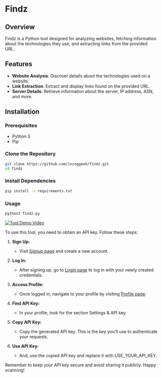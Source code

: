 # Findz

## Overview

Findz is a Python tool designed for analyzing websites, fetching information about the technologies they use, and extracting links from the provided URL.

## Features

- **Website Analysis**: Discover details about the technologies used on a website.
- **Link Extraction**: Extract and display links found on the provided URL.
- **Server Details**: Retrieve information about the server, IP address, ASN, and more.

## Installation

### Prerequisites

- Python 3
- Pip

### Clone the Repository

```bash
git clone https://github.com/incoggeek/findz.git
cd findz
```
### Install Dependencies

```bash
pip install -r requirements.txt
```

### Usage
```bash
python3 findz.py
```

[![Tool Demo Video](https://img.youtube.com/vi/nxo7p_0wCu8/0.jpg)](https://www.youtube.com/watch?v=nxo7p_0wCu8&ab_channel=Incoggeek)


To use this tool, you need to obtain an API key. Follow these steps:

1. **Sign Up:**
   - Visit [Signup page](https://urlscan.io/user/signup) and create a new account.

2. **Log In:**
   - After signing up, go to [Login page](https://urlscan.io/user/login/) to log in with your newly created credentials.

3. **Access Profile:**
   - Once logged in, navigate to your profile by visiting [Profile page](https://urlscan.io/user/profile/).

4. **Find API Key:**
   - In your profile, look for the section Settings & API key.

5. **Copy API Key:**
   - Copy the generated API key. This is the key you'll use to authenticate your requests.

6. **Use API Key:**
   - And, use the copied API key and replace it with USE_YOUR_API_KEY.

Remember to keep your API key secure and avoid sharing it publicly. Happy scanning!